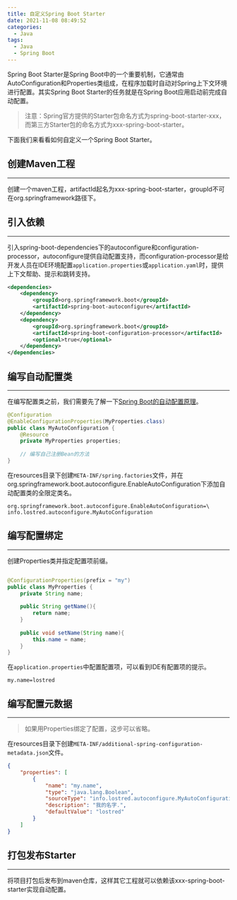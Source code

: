 ```yaml
---
title: 自定义Spring Boot Starter
date: 2021-11-08 08:49:52
categories:
  - Java
tags:
  - Java
  - Spring Boot
---
```


Spring Boot Starter是Spring Boot中的一个重要机制，它通常由AutoConfiguration和Properties类组成，在程序加载时自动对Spring上下文环境进行配置。其实Spring Boot Starter的任务就是在Spring Boot应用启动前完成自动配置。

> 注意：Spring官方提供的Starter包命名方式为spring-boot-starter-xxx，而第三方Starter包的命名方式为xxx-spring-boot-starter。

下面我们来看看如何自定义一个Spring Boot Starter。

## 创建Maven工程

---

创建一个maven工程，artifactId起名为xxx-spring-boot-starter，groupId不可在org.springframework路径下。

## 引入依赖

---

引入spring-boot-dependencies下的autoconfigure和configuration-processor，autoconfigure提供自动配置支持，而configuration-processor是给开发人员在IDE环境配置`application.properties`或`application.yaml`时，提供上下文帮助、提示和跳转支持。

```xml
<dependencies>
    <dependency>
        <groupId>org.springframework.boot</groupId>
        <artifactId>spring-boot-autoconfigure</artifactId>
    </dependency>
    <dependency>
        <groupId>org.springframework.boot</groupId>
        <artifactId>spring-boot-configuration-processor</artifactId>
        <optional>true</optional>
    </dependency>
</dependencies>
```

## 编写自动配置类

---

在编写配置类之前，我们需要先了解一下[Spring Boot的自动配置原理](../spring-boot-autoconfigure-principle)。

```java
@Configuration
@EnableConfigurationProperties(MyProperties.class)
public class MyAutoConfiguration { 
    @Resource
    private MyProperties properties;
    
    // 编写自己注册Bean的方法
}
```

在resources目录下创建`META-INF/spring.factories`文件，并在org.springframework.boot.autoconfigure.EnableAutoConfiguration下添加自动配置类的全限定类名。

```properties
org.springframework.boot.autoconfigure.EnableAutoConfiguration=\
info.lostred.autoconfigure.MyAutoConfiguration
```

## 编写配置绑定

---

创建Properties类并指定配置项前缀。

```java

@ConfigurationProperties(prefix = "my")
public class MyProperties {
    private String name;
    
    public String getName(){
        return name;
    }
    
    public void setName(String name){
        this.name = name;
    }
}
```

在`application.properties`中配置配置项，可以看到IDE有配置项的提示。

```properties
my.name=lostred
```

## 编写配置元数据

---

> 如果用Properties绑定了配置，这步可以省略。

在resources目录下创建`META-INF/additional-spring-configuration-metadata.json`文件。

```json
{
    "properties": [
        {
            "name": "my.name",
            "type": "java.lang.Boolean",
            "sourceType": "info.lostred.autoconfigure.MyAutoConfiguration",
            "description": "我的名字.",
            "defaultValue": "lostred"
        }
    ]
}
```

## 打包发布Starter

---

将项目打包后发布到maven仓库，这样其它工程就可以依赖该xxx-spring-boot-starter实现自动配置。
